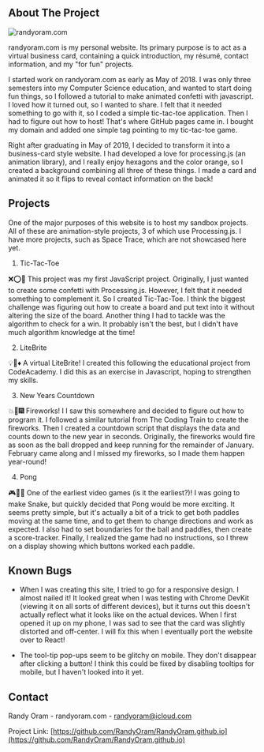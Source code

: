 <!-- ABOUT THE PROJECT -->
## About The Project

![randyoram.com](http://randyoram.com/sample.png)

randyoram.com is my personal website. Its primary purpose is to act as a virtual business card, containing a quick introduction, my résumé, contact information, and my "for fun" projects.

I started work on randyoram.com as early as May of 2018. I was only three semesters into my Computer Science education, and wanted to start doing fun things, so I followed a tutorial to make animated confetti with javascript. I loved how it turned out, so I wanted to share. I felt that it needed something to go with it, so I coded a simple tic-tac-toe application. Then I had to figure out how to host! That's where GitHub pages came in. I bought my domain and added one simple <a> tag pointing to my tic-tac-toe game.

Right after graduating in May of 2019, I decided to transform it into a business-card style website. I had developed a love for processing.js (an animation library), and I really enjoy hexagons and the color orange, so I created a background combining all three of these things. I made a card and animated it so it flips to reveal contact information on the back!

<!-- PROJECTS -->
## Projects

One of the major purposes of this website is to host my sandbox projects. All of these are animation-style projects, 3 of which use Processing.js. I have more projects, such as Space Trace, which are not showcased here yet.

1. Tic-Tac-Toe

❌⭕🎉 This project was my first JavaScript project. Originally, I just wanted to create some confetti with Processing.js. However, I felt that it needed something to complement it. So I created Tic-Tac-Toe. I think the biggest challenge was figuring out how to create a board and put text into it without altering the size of the board. Another thing I had to tackle was the algorithm to check for a win. It probably isn't the best, but I didn't have much algorithm knowledge at the time!

2. LiteBrite

💡🔹♦️ A virtual LiteBrite! I created this following the educational project from CodeAcademy. I did this as an exercise in Javascript, hoping to strengthen my skills.

3. New Years Countdown

💥🧨🎆 Fireworks! I I saw this somewhere and decided to figure out how to program it. I followed a similar tutorial from The Coding Train to create the fireworks. Then I created a countdown script that displays the data and counts down to the new year in seconds. Originally, the fireworks would fire as soon as the ball dropped and keep running for the remainder of January. February came along and I missed my fireworks, so I made them happen year-round!

4. Pong

🎮🎾🏅 One of the earliest video games (is it the earliest?)! I was going to make Snake, but quickly decided that Pong would be more exciting. It seems pretty simple, but it's actually a bit of a trick to get both paddles moving at the same time, and to get them to change directions and work as expected. I also had to set boundaries for the ball and paddles, then create a score-tracker. Finally, I realized the game had no instructions, so I threw on a display showing which buttons worked each paddle.

<!-- KNOWN BUGS -->
## Known Bugs

* When I was creating this site, I tried to go for a responsive design. I almost nailed it! It looked great when I was testing with Chrome DevKit (viewing it on all sorts of different devices), but it turns out this doesn't actually reflect what it looks like on the actual devices. When I first opened it up on my phone, I was sad to see that the card was slightly distorted and off-center. I will fix this when I eventually port the website over to React!

* The tool-tip pop-ups seem to be glitchy on mobile. They don't disappear after clicking a button! I think this could be fixed by disabling tooltips for mobile, but I haven't looked into it yet.

<!-- CONTACT -->
## Contact

Randy Oram - randyoram.com - randyoram@icloud.com

Project Link: [https://github.com/RandyOram/RandyOram.github.io](https://github.com/RandyOram/RandyOram.github.io)
